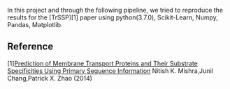 In this project and through the following pipeline, we tried to reproduce the results for the [TrSSP][1] paper using python(3.7.0), Scikit-Learn, Numpy, Pandas, Matplotlib.

## Reference
[TrSSp]:(https://journals.plos.org/plosone/article?id=10.1371/journal.pone.0100278)
[1][Prediction of Membrane Transport Proteins and Their Substrate Specificities Using Primary Sequence Information](https://journals.plos.org/plosone/article?id=10.1371/journal.pone.0100278)
Nitish K. Mishra,Junil Chang,Patrick X. Zhao (2014)

